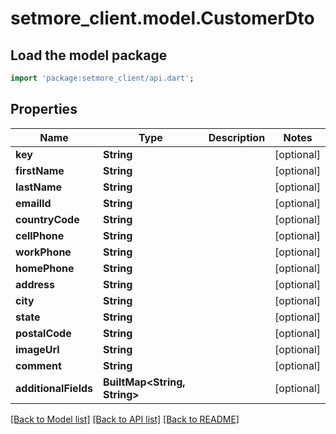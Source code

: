 # setmore_client.model.CustomerDto

## Load the model package
```dart
import 'package:setmore_client/api.dart';
```

## Properties
Name | Type | Description | Notes
------------ | ------------- | ------------- | -------------
**key** | **String** |  | [optional] 
**firstName** | **String** |  | [optional] 
**lastName** | **String** |  | [optional] 
**emailId** | **String** |  | [optional] 
**countryCode** | **String** |  | [optional] 
**cellPhone** | **String** |  | [optional] 
**workPhone** | **String** |  | [optional] 
**homePhone** | **String** |  | [optional] 
**address** | **String** |  | [optional] 
**city** | **String** |  | [optional] 
**state** | **String** |  | [optional] 
**postalCode** | **String** |  | [optional] 
**imageUrl** | **String** |  | [optional] 
**comment** | **String** |  | [optional] 
**additionalFields** | **BuiltMap&lt;String, String&gt;** |  | [optional] 

[[Back to Model list]](../README.md#documentation-for-models) [[Back to API list]](../README.md#documentation-for-api-endpoints) [[Back to README]](../README.md)


